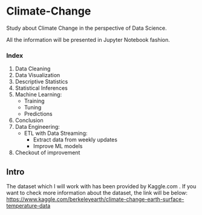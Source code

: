 # Climate-Change

Study about Climate Change in the perspective of Data Science.

All the information will be presented in Jupyter Notebook fashion.

### Index

1. Data Cleaning
2. Data Visualization
3. Descriptive Statistics
4. Statistical Inferences
5. Machine Learning:
    - Training
    - Tuning
    - Predictions
6. Conclusion
7. Data Engineering:
    - ETL with Data Streaming:
      - Extract data from weekly updates
      - Improve ML models
8. Checkout of improvement

## Intro
The dataset which I will work with has been provided by Kaggle.com . If you want to check more information about the dataset, the link will be below:
    https://www.kaggle.com/berkeleyearth/climate-change-earth-surface-temperature-data
    
   
